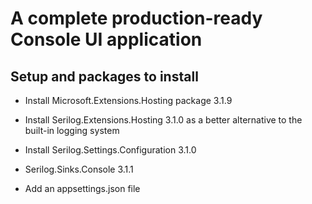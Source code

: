 # A complete production-ready Console UI application

## Setup and packages to install

- Install Microsoft.Extensions.Hosting package 3.1.9  

- Install Serilog.Extensions.Hosting 3.1.0 as a better alternative to the built-in
logging system  

- Install Serilog.Settings.Configuration 3.1.0  

- Serilog.Sinks.Console 3.1.1

- Add an appsettings.json file

